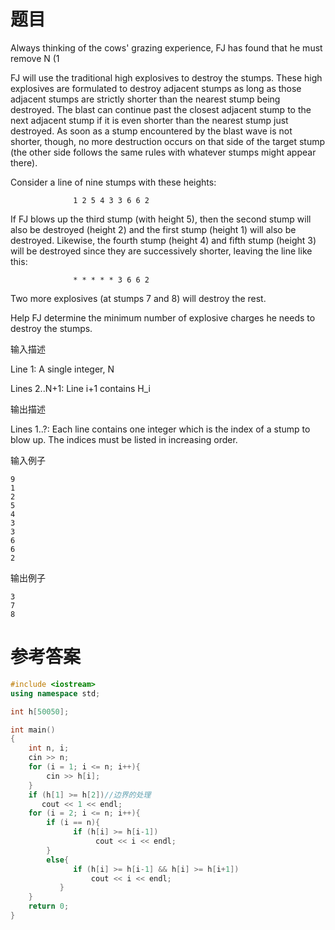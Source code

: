 # 题目
Always thinking of the cows' grazing experience, FJ has found that he must remove N (1

FJ will use the traditional high explosives to destroy the stumps. These high explosives are formulated to destroy adjacent stumps as long as those adjacent stumps are strictly shorter than the nearest stump being destroyed. The blast can continue past the closest adjacent stump to the next adjacent stump if it is even shorter than the nearest stump just destroyed. As soon as a stump encountered by the blast wave is not shorter, though, no more destruction occurs on that side of the target stump (the other side follows the same rules with whatever stumps might appear there).

Consider a line of nine stumps with these heights:
```
              1 2 5 4 3 3 6 6 2
```
If FJ blows up the third stump (with height 5), then the second stump will also be destroyed (height 2) and the first stump (height 1) will also be destroyed. Likewise, the fourth stump (height 4) and fifth stump (height 3) will be destroyed since they are successively shorter, leaving the line like this:
```
              * * * * * 3 6 6 2
```
Two more explosives (at stumps 7 and 8) will destroy the rest.

Help FJ determine the minimum number of explosive charges he needs to destroy the stumps.

输入描述

Line 1: A single integer, N

Lines 2..N+1: Line i+1 contains H_i

输出描述

Lines 1..?: Each line contains one integer which is the index of a stump to blow up. The indices must be listed in increasing order.

输入例子
```
9
1
2
5
4
3
3
6
6
2
```
输出例子
```
3
7
8
```
# 参考答案
```c++
#include <iostream>
using namespace std;

int h[50050];

int main()
{
    int n, i;
    cin >> n;
    for (i = 1; i <= n; i++){
        cin >> h[i];
    }
    if (h[1] >= h[2])//边界的处理 
       cout << 1 << endl;
    for (i = 2; i <= n; i++){
        if (i == n){
              if (h[i] >= h[i-1])
                   cout << i << endl;
        }
        else{ 
              if (h[i] >= h[i-1] && h[i] >= h[i+1])
                  cout << i << endl;
           }
    }
    return 0;
}



